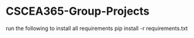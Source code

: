 
# CSCEA365-Group-Projects

run the following to install all requirements
pip install -r requirements.txt

